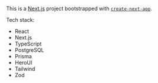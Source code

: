 This is a [Next.js](https://nextjs.org) project bootstrapped with [`create-next-app`](https://nextjs.org/docs/app/api-reference/cli/create-next-app).

Tech stack:

- React
- Next.js
- TypeScript
- PostgreSQL
- Prisma
- HeroUI
- Tailwind
- Zod
